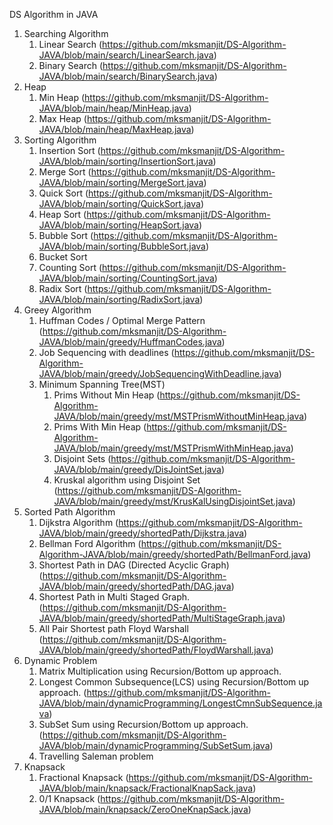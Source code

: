 DS Algorithm in JAVA
1) Searching Algorithm
	1) Linear Search (https://github.com/mksmanjit/DS-Algorithm-JAVA/blob/main/search/LinearSearch.java)
	2) Binary Search (https://github.com/mksmanjit/DS-Algorithm-JAVA/blob/main/search/BinarySearch.java)
2) Heap
   	1) Min Heap (https://github.com/mksmanjit/DS-Algorithm-JAVA/blob/main/heap/MinHeap.java)
	2) Max Heap (https://github.com/mksmanjit/DS-Algorithm-JAVA/blob/main/heap/MaxHeap.java)
3) Sorting Algorithm
	1) Insertion Sort (https://github.com/mksmanjit/DS-Algorithm-JAVA/blob/main/sorting/InsertionSort.java)
	2) Merge Sort (https://github.com/mksmanjit/DS-Algorithm-JAVA/blob/main/sorting/MergeSort.java)
	3) Quick Sort (https://github.com/mksmanjit/DS-Algorithm-JAVA/blob/main/sorting/QuickSort.java)
	4) Heap Sort (https://github.com/mksmanjit/DS-Algorithm-JAVA/blob/main/sorting/HeapSort.java)
	5) Bubble Sort (https://github.com/mksmanjit/DS-Algorithm-JAVA/blob/main/sorting/BubbleSort.java)
	6) Bucket Sort
	7) Counting Sort (https://github.com/mksmanjit/DS-Algorithm-JAVA/blob/main/sorting/CountingSort.java)
	8) Radix Sort (https://github.com/mksmanjit/DS-Algorithm-JAVA/blob/main/sorting/RadixSort.java)
4) Greey Algorithm
	1) Huffman Codes / Optimal Merge Pattern (https://github.com/mksmanjit/DS-Algorithm-JAVA/blob/main/greedy/HuffmanCodes.java)
	2) Job Sequencing with deadlines (https://github.com/mksmanjit/DS-Algorithm-JAVA/blob/main/greedy/JobSequencingWithDeadline.java)
	3) Minimum Spanning Tree(MST)
		1) Prims Without Min Heap (https://github.com/mksmanjit/DS-Algorithm-JAVA/blob/main/greedy/mst/MSTPrismWithoutMinHeap.java)
		2) Prims With Min Heap (https://github.com/mksmanjit/DS-Algorithm-JAVA/blob/main/greedy/mst/MSTPrismWithMinHeap.java)
		3) Disjoint Sets (https://github.com/mksmanjit/DS-Algorithm-JAVA/blob/main/greedy/DisJointSet.java)
		4) Kruskal algorithm using Disjoint Set (https://github.com/mksmanjit/DS-Algorithm-JAVA/blob/main/greedy/mst/KrusKalUsingDisjointSet.java)
5) Sorted Path Algorithm
	1) Dijkstra Algorithm (https://github.com/mksmanjit/DS-Algorithm-JAVA/blob/main/greedy/shortedPath/Dijkstra.java)
	2) Bellman Ford Algorithm (https://github.com/mksmanjit/DS-Algorithm-JAVA/blob/main/greedy/shortedPath/BellmanFord.java)
	3) Shortest Path in DAG (Directed Acyclic Graph) (https://github.com/mksmanjit/DS-Algorithm-JAVA/blob/main/greedy/shortedPath/DAG.java)
	4) Shortest Path in Multi Staged Graph. (https://github.com/mksmanjit/DS-Algorithm-JAVA/blob/main/greedy/shortedPath/MultiStageGraph.java)
	5) All Pair Shortest path Floyd Warshall (https://github.com/mksmanjit/DS-Algorithm-JAVA/blob/main/greedy/shortedPath/FloydWarshall.java)
6) Dynamic Problem
    1) Matrix Multiplication using Recursion/Bottom up approach.
    2) Longest Common Subsequence(LCS) using Recursion/Bottom up approach. (https://github.com/mksmanjit/DS-Algorithm-JAVA/blob/main/dynamicProgramming/LongestCmnSubSequence.java)
	3) SubSet Sum using Recursion/Bottom up approach. (https://github.com/mksmanjit/DS-Algorithm-JAVA/blob/main/dynamicProgramming/SubSetSum.java)
	4) Travelling Saleman problem
7) Knapsack
    1) Fractional Knapsack (https://github.com/mksmanjit/DS-Algorithm-JAVA/blob/main/knapsack/FractionalKnapSack.java)
	2) 0/1 Knapsack (https://github.com/mksmanjit/DS-Algorithm-JAVA/blob/main/knapsack/ZeroOneKnapSack.java)

